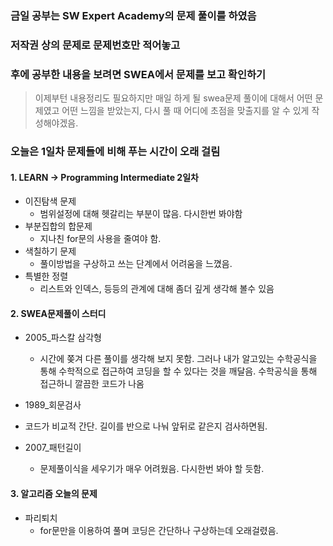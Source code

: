 ### 금일 공부는  SW Expert Academy의 문제 풀이를 하였음

### 저작권 상의 문제로 문제번호만 적어놓고

### 후에 공부한 내용을 보려면 SWEA에서 문제를 보고 확인하기

> 이제부턴 내용정리도 필요하지만 매일 하게 될 swea문제 풀이에 대해서 어떤 문제였고 어떤 느낌을 받았는지, 다시 풀 때 어디에 초점을 맞출지를 알 수 있게 작성해야겠음.



### 오늘은 1일차 문제들에 비해 푸는 시간이 오래 걸림

#### 1. LEARN -> Programming Intermediate 2일차

- 이진탐색 문제
  - 범위설정에 대해 헷갈리는 부분이 많음. 다시한번 봐야함
- 부분집합의 합문제
  -  지나친 for문의 사용을 줄여야 함.
- 색칠하기 문제
  - 풀이방법을 구상하고 쓰는 단계에서 어려움을 느꼈음.
- 특별한 정렬
  - 리스트와 인덱스, 등등의 관계에 대해 좀더 깊게 생각해 볼수 있음



#### 2. SWEA문제풀이 스터디

- 2005_파스칼 삼각형

  - 시간에 쫒겨 다른 풀이를 생각해 보지 못함. 그러나 내가 알고있는 수학공식을 통해 수학적으로 접근하여 코딩을 할 수 있다는 것을 깨달음. 수학공식을 통해 접근하니 깔끔한 코드가 나옴
- 1989_회문검사
- 코드가 비교적 간단. 길이를 반으로 나눠 앞뒤로 같은지 검사하면됨.
- 2007_패턴길이
  - 문제풀이식을 세우기가 매우 어려웠음. 다시한번 봐야 할 듯함.





#### 3. 알고리즘 오늘의 문제

- 파리퇴치
  - for문만을 이용하여 풀며 코딩은 간단하나 구상하는데 오래걸렸음.
